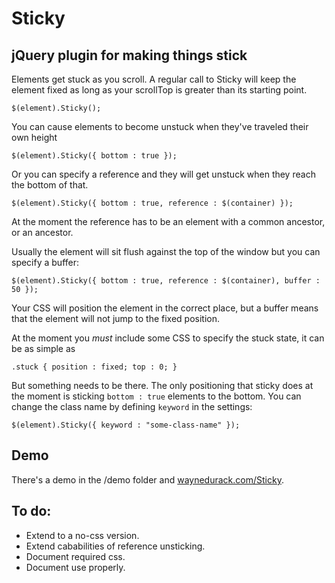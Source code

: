 # Sticky
## jQuery plugin for making things stick

Elements get stuck as you scroll. A regular call to Sticky will keep the element fixed as long as your scrollTop is greater than its starting point.

	$(element).Sticky();

You can cause elements to become unstuck when they've traveled their own height

	$(element).Sticky({ bottom : true });

Or you can specify a reference and they will get unstuck when they reach the bottom of that.

	$(element).Sticky({ bottom : true, reference : $(container) });

At the moment the reference has to be an element with a common ancestor, or an ancestor.

Usually the element will sit flush against the top of the window but you can specify a buffer:

	$(element).Sticky({ bottom : true, reference : $(container), buffer : 50 });

Your CSS will position the element in the correct place, but a buffer means that the element will not jump to the fixed position.

At the moment you *must* include some CSS to specify the stuck state, it can be as simple as

	.stuck { position : fixed; top : 0; }
	
But something needs to be there. The only positioning that sticky does at the moment is sticking `bottom : true` elements to the bottom. You can change the class name by defining `keyword` in the settings:

	$(element).Sticky({ keyword : "some-class-name" });

## Demo

There's a demo in the /demo folder and [waynedurack.com/Sticky](http://waynedurack.com/Sticky).



## To do:

* Extend to a no-css version.
* Extend cababilities of reference unsticking.
* Document required css.
* Document use properly.